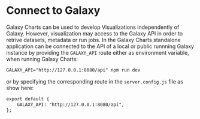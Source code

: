 # Connect to Galaxy

Galaxy Charts can be used to develop Visualizations independently of Galaxy. However, visualization may access to the Galaxy API in order to retrive datasets, metadata or run jobs. In the Galaxy Charts standalone application can be connected to the API of a local or public runnning Galaxy instance by providing the `GALAXY_API` route either as environment variable, when running Galaxy Charts:

```md
GALAXY_API="http://127.0.0.1:8080/api" npm run dev
```

or by specifying the corresponding route in the `server.config.js` file as show here:
```md
export default {
    GALAXY_API: "http://127.0.0.1:8080/api",
};
```
